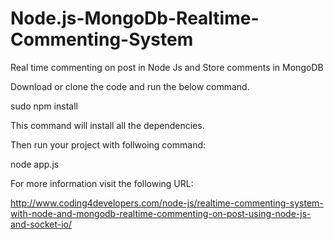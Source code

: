 # Node.js-MongoDb-Realtime-Commenting-System
Real time commenting on post in Node Js and Store comments in MongoDB

Download or clone the code and run the below command.

sudo npm install

This command will install all the dependencies.

Then run your project with follwoing command:

node app.js


For more information visit the following URL:

http://www.coding4developers.com/node-js/realtime-commenting-system-with-node-and-mongodb-realtime-commenting-on-post-using-node-js-and-socket-io/
